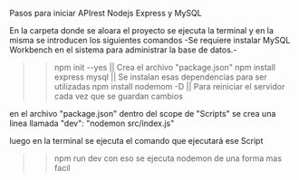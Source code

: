 Pasos para iniciar APIrest Nodejs Express y MySQL

En la carpeta donde se aloara el proyecto se ejecuta la terminal y en la misma se introducen los siguientes comandos
-Se requiere instalar MySQL Workbench en el sistema para administrar la base de datos.-

>> npm init --yes || Crea el archivo "package.json"
>> npm install express mysql || Se instalan esas dependencias para ser utilizadas
>> npm install nodemom -D || Para reiniciar el servidor cada vez que se guardan cambios

en el archivo "package.json" dentro del scope de "Scripts" se crea una linea llamada "dev": "nodemon src/index.js"

luego en la terminal se ejecuta el comando que ejecutará ese Script 
>> npm run dev
con eso se ejecuta nodemon de una forma mas facil
